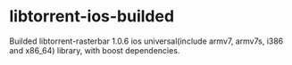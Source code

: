 libtorrent-ios-builded
======================

Builded libtorrent-rasterbar 1.0.6 ios universal(include armv7, armv7s, i386 and x86_64) library, with boost dependencies.
